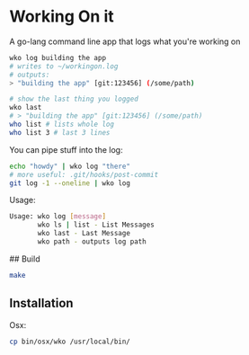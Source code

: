# Working On it

A go-lang command line app that logs what you're working on

```sh
wko log building the app
# writes to ~/workingon.log
# outputs: 
> "building the app" [git:123456] (/some/path)

# show the last thing you logged
wko last 
# > "building the app" [git:123456] (/some/path)
who list # lists whole log
who list 3 # last 3 lines

```

You can pipe stuff into the log:

```sh
echo "howdy" | wko log "there"
# more useful: .git/hooks/post-commit
git log -1 --oneline | wko log

```

Usage:

```sh
Usage: wko log [message]
       wko ls | list - List Messages
       wko last - Last Message
       wko path - outputs log path
```


## Build

```sh
make
```


## Installation

Osx:

```sh
cp bin/osx/wko /usr/local/bin/
```


